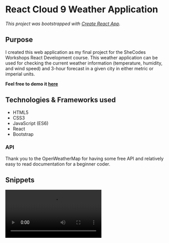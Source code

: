 # React Cloud 9 Weather Application

*This project was bootstrapped with [Create React App](https://github.com/facebook/create-react-app).*

## Purpose 

I created this web application as my final project for the SheCodes Workshops React Development course. This weather application can be used for checking the current weather information (temperature, humidity, and wind speed) and 3-hour forecast in a given city in either metric or imperial units.

**Feel free to demo it [here](https://zealous-babbage-d06cf3.netlify.app)**

## Technologies & Frameworks used

- HTML5
- CSS3
- JavaScript (ES6)
- React
- Bootstrap 

### API 

Thank you to the OpenWeatherMap for having some free API and relatively easy to read documentation for a beginner coder.

## Snippets

![Image](../master/temp-demo.mov?raw=true)
